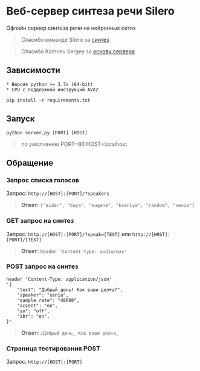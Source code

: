 # Веб-сервер синтеза речи Silero
Офлайн сервер синтеза речи на нейронных сетях

> Спасибо команде Silero за [синтез](https://github.com/snakers4/silero-models)

> Спасибо Kamnev Sergey за [основу сервера](https://github.com/kamnsv/offline-neural-tts)

## Зависимости

	* Версия python >= 3.7x (64-bit)
	* CPU с поддержкой инструкций AVX2

```
pip install -r requirements.txt 
```
	
## Запуск

```
python server.py [PORT] [HOST]
```
> по умолчанию PORT=80 HOST=localhost

## Обращение

### Запрос списка голосов

Запрос: `http://[HOST]:[PORT]/?speakers`

> **Ответ:** `["aidar", "baya", "eugene", "kseniya", "random", "xenia"]`

### GET запрос на синтез

Запрос: `http://[HOST]:[PORT]/?speak=[TEXT]` или `http://[HOST]:[PORT]/[TEXT]`

> **Ответ:**  `header 'Content-type: audio/wav'`

### POST запрос на синтез

```
header 'Content-Type: application/json' 
'{
    "text": "Добрый день! Как ваши дел+а?",
    "speaker": "xenia",
    "sample_rate": "48000", 
    "accent": "on", 
    "yo": "off",
    "abr": "on", 
}'
```

> **Ответ:** `/Добрый день_ Как ваши дел+а_`

### Страница тестирования POST

Запрос: `http://[HOST]:[PORT]`
